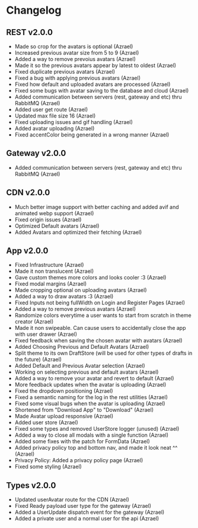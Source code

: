 # Changelog

## REST v2.0.0

- Made so crop for the avatars is optional (Azrael)
- Increased previous avatar size from 5 to 9 (Azrael)
- Added a way to remove prevoius avatars (Azrael)
- Made it so the previous avatars appear by latest to oldest (Azrael)
- Fixed duplicate previous avatars (Azrael)
- Fixed a bug with applying previous avatars (Azrael)
- Fixed how default and uploaded avatars are processed (Azrael)
- Fixed some bugs with avatar saving to the database and cloud (Azrael)
- Added communication between servers (rest, gateway and etc) thru RabbitMQ (Azrael)
- Added user get route (Azrael)
- Updated max file size 16 (Azrael)
- Fixed uploading issues and gif handling (Azrael)
- Added avatar uploading (Azrael)
- Fixed accentColor being generated in a wrong manner (Azrael)

## Gateway v2.0.0

- Added communication between servers (rest, gateway and etc) thru RabbitMQ (Azrael)

## CDN v2.0.0

- Much better image support with better caching and added avif and animated webp support (Azrael)
- Fixed origin issues (Azrael)
- Optimized Default avatars (Azrael)
- Added Avatars and optimized their fetching (Azrael)

## App v2.0.0

- Fixed Infrastructure (Azrael)
- Made it non translucent (Azrael)
- Gave custom themes more colors and looks cooler :3 (Azrael)
- Fixed modal margins (Azrael)
- Made cropping optional on uploading avatars (Azrael)
- Added a way to draw avatars :3 (Azrael)
- Fixed Inputs not being fullWidth on Login and Register Pages (Azrael)
- Added a way to remove previous avatars (Azrael)
- Randomize colors everytime a user wants to start from scratch in theme creator (Azrael)
- Made it non swipeable. Can cause users to accidentally close the app with user drawer (Azrael)
- Fixed feedback when saving the chosen avatar with avatars (Azrael)
- Added Choosing Previous and Default Avatars (Azrael)
- Split theme to its own DraftStore (will be used for other types of drafts in the future) (Azrael)
- Added Default and Previous Avatar selection (Azrael)
- Working on selecting previous and default avatars (Azrael)
- Added a way to remove your avatar and revert to default (Azrael)
- More feedback updates when the avatar is uploading (Azrael)
- Fixed the dropdown positioning (Azrael)
- Fixed a semantic naming for the log in the rest utilities (Azrael)
- Fixed some visual bugs when the avatar is uploading (Azrael)
- Shortened from "Download App" to "Download" (Azrael)
- Made Avatar upload responsive (Azrael)
- Added user store (Azrael)
- Fixed some types and removed UserStore logger (unused) (Azrael)
- Added a way to close all modals with a single function (Azrael)
- Added some fixes with the patch for FormData (Azrael)
- Added privacy policy top and bottom nav, and made it look neat ^^ (Azrael)
- Privacy Policy: Added a privacy policy page (Azrael)
- Fixed some styling (Azrael)

## Types v2.0.0

- Updated userAvatar route for the CDN (Azrael)
- Fixed Ready payload user type for the gateway (Azrael)
- Added a UserUpdate dispatch event for the gateway (Azrael)
- Added a private user and a normal user for the api (Azrael)
